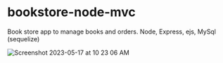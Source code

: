 # bookstore-node-mvc
Book store app to manage books and orders. Node, Express, ejs, MySql (sequelize)


![Screenshot 2023-05-17 at 10 23 06 AM](https://github.com/vrathnayake/bookstore-node-mvc/assets/7774634/87f5bcfc-e24f-434f-b221-68ab61f11a33)
